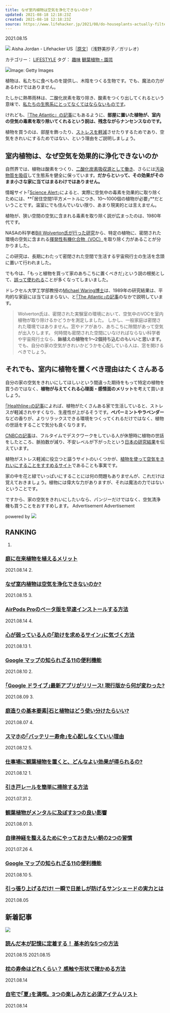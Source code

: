 ```yaml
---
title: なぜ室内植物は空気を浄化できないのか？
updated: 2021-08-18 12:18:23Z
created: 2021-08-18 12:18:23Z
source: https://www.lifehacker.jp/2021/08/do-houseplants-actually-filter-your-ai.html
---
```


2021.08.15

![](https://www.lifehacker.jp/assets/common/img/icon_author.svg) Aisha Jordan - Lifehacker US［[原文](https://lifehacker.com/do-houseplants-actually-filter-your-air-1847363465)］（浅野美抄子／ガリレオ）

カテゴリー：
[LIFESTYLE](https://www.lifehacker.jp/lifestyle/)
タグ：
[趣味](https://www.lifehacker.jp/tags/cat119/)
[観葉植物・園芸](https://www.lifehacker.jp/tags/cat119/plant/)

![](https://assets.media-platform.com/lifehacker/dist/images/2021/08/13/GettyImages-1294092460-w960.jpg)Image: Getty Images

植物は、私たちに食べものを提供し、木陰をつくる生物です。でも、魔法の力があるわけではありません。

たしかに熱帯雨林は、二酸化炭素を取り除き、酸素をつくり出してくれるという意味で、[私たちの生態系にとってなくてはならないものです](https://www.royalparks.org.uk/parks/the-regents-park/things-to-see-and-do/gardens-and-landscapes/tree-map/why-trees-are-important)。

けれども、[『The Atlantic』の記事](https://www.theatlantic.com/science/archive/2019/03/indoor-plants-clean-air-best-none-them/584509/)にもあるように、**部屋に置いた植物が、室内の空気の毒素を取り除いてくれるという説は、残念ながらナンセンスなのです。**

植物を買うのは、部屋を飾ったり、[ストレスを軽減](https://billyoh.com/extra/blog/diy/seven-stress-relief-plants/)させたりするためであり、空気をきれいにするためではない、という理由をご説明しましょう。

## 室内植物は、なぜ空気を効果的に浄化できないのか

自然界では、植物は酸素をつくり、[二酸化炭素吸収源として働き](https://www.clientearth.org/latest/latest-updates/stories/what-is-a-carbon-sink/)、さらには[汚染物質を吸収](https://cleanair.camfil.us/2017/08/25/rainforests-natural-air-filters/)して生態系を健全に保っています。**だからといって、その効果がそのまま小さな家に当てはまるわけではありません。**

情報サイト｢[Science Alert](https://www.sciencealert.com/sorry-your-potted-plants-are-not-making-the-air-any-cleaner)｣によると、実際に空気中の毒素を効果的に取り除くためには、**｢居住空間1平方メートルにつき、10～1000個の植物が必要｣**だということです。温室にでも住んでいない限り、あまり現実的とは言えません。

植物が、狭い空間の空気に含まれる毒素を取り除く説が広まったのは、1980年代です。

NASAの科学者[Bill Wolverton氏が行った研究](https://ntrs.nasa.gov/citations/19930073077)から、特定の植物に、密閉された環境の空気に含まれる[揮発性有機化合物（VOC）](https://www.epa.gov/indoor-air-quality-iaq/what-are-volatile-organic-compounds-vocs#:~:text=Volatile%20organic%20compounds%20are%20compounds,paints%2C%20pharmaceuticals%2C%20and%20refrigerants.)を取り除く力があることが分かりました。

この研究は、長期にわたって密閉された空間で生活する宇宙飛行士の生活を念頭に置いて行われました。

でも今は、｢もっと植物を買って家のあちこちに置くべきだ｣という説の根拠として、[誤って使われる](https://www.hgtv.com/design/remodel/interior-remodel/10-best-plants-for-cleaning-indoor-air-pictures)ことが多くなってしまいました。

ドレクセル大学工学部教授の[Michael Waring博士](https://drexel.edu/engineering/about/faculty-staff/W/waring-michael/)は、1989年の研究結果は、平均的な家庭には当てはまらない、と[｢The Atlantic｣の記事](https://www.theatlantic.com/science/archive/2019/03/indoor-plants-clean-air-best-none-them/584509/)のなかで説明しています。

> Wolverton氏は、密閉された実験室の環境において、空気中のVOCを室内植物が取り除けるかどうかを測定しました。
> しかし、一般家庭は密閉された環境ではありません。窓やドアがあり、あちこちに隙間があって空気が出入りします。
何時間も密閉された空間にいなければならない科学者や宇宙飛行士なら、**鉢植えの植物を1～2個持ち込むのもいいと思います。**
でも、自分の家の空気がきれいかどうかを心配している人は、窓を開けるべきでしょう。

## それでも、室内に植物を置くべき理由はたくさんある

自分の家の空気をきれいにしてほしいという間違った期待をもって特定の植物を買うのではなく、**植物が与えてくれる心理面・感情面のメリット**を考えて買いましょう。

[｢Healthline｣の記事](https://www.healthline.com/health/healthy-home-guide/benefits-of-indoor-plants#7-benefits)によれば、植物がたくさんある家で生活していると、ストレスが軽減されやすくなり、生産性が上がるそうです。**ペパーミントやラベンダー**などの香りが、よりリラックスできる環境をつくってくれるだけではなく、植物の世話をすることで気分も良くなります。

[CNBCの記事](https://www.cnbc.com/2020/01/03/looking-at-desk-plant-for-three-minutes-decreases-stress-study-finds.html)は、フルタイムでデスクワークをしている人が休憩時に植物の世話をしたところ、脈拍数が減り、不安レベルが下がったという[日本の研究結果](https://journals.ashs.org/horttech/view/journals/horttech/30/1/article-p55.xml)を伝えています。

植物がストレス軽減に役立つと謳うサイトのいくつかが、[植物を使って空気をきれいにすることをすすめるサイト](https://www.healthline.com/health/healthy-home-guide/benefits-of-indoor-plants)であることも事実です。

家の中を花と緑でいっぱいにすることには何の問題もありませんが、これだけは覚えておきましょう。植物には偉大な力がありますが、それは魔法の力ではないということです。

ですから、家の空気をきれいにしたいなら、パンジーだけではなく、空気清浄機も買うことをおすすめします。
Advertisement
Advertisement

powered by [![](https://www.lifehacker.jp/assets/common/img/logo_cxense.png)](http://www.cxense.com/jp/)

## RANKING

1.

### [庭に在来植物を植えるメリット](https://www.lifehacker.jp/2021/08/for-a-healthier-garden-grow-native-plants.html?cx_click=pc_ranking)

2021.08.14
2.

### [なぜ室内植物は空気を浄化できないのか?](https://www.lifehacker.jp/2021/08/do-houseplants-actually-filter-your-ai.html?cx_click=pc_ranking)

2021.08.15
3.

### [AirPods Proのベータ版を早速インストールする方法](https://www.lifehacker.jp/2021/08/how-to-install-beta-firmware-on-your-airpods-pro.html?cx_click=pc_ranking)

2021.08.14
4.

### [心が弱っている人の｢助けを求めるサイン｣に気づく方法](https://www.lifehacker.jp/2021/08/239177recognize-a-cry-for-help-that-doesnt-sound-like-one.html?cx_click=pc_ranking)

2021.08.13
1.

### [Google マップの知られざる11の便利機能](https://www.lifehacker.jp/2021/08/11-clever-google-maps-settings-everyone-should-be-usin.html?cx_click=pc_ranking)

2021.08.10
2.

### [｢Google ドライブ｣最新アプリがリリース! 現行版から何が変わった?](https://www.lifehacker.jp/2021/08/238841all-the-features-worth-knowing-about-in-the-new-google.html?cx_click=pc_ranking)

2021.08.09
3.

### [庭造りの基本要素|石と植物はどう使い分けたらいい?](https://www.lifehacker.jp/2021/08/the-difference-between-hardscape-and-softscape-and-how.html?cx_click=pc_ranking)

2021.08.07
4.

### [スマホの｢バッテリー寿命｣を心配しなくていい理由](https://www.lifehacker.jp/2021/08/why-you-shouldnt-waste-time-or-money-worrying-about.html?cx_click=pc_ranking)

2021.08.12
5.

### [仕事場に観葉植物を置くと、どんなよい効果が得られるの?](https://www.lifehacker.jp/2021/08/239774-workplace-greening-01.html?cx_click=pc_ranking)

2021.08.12
1.

### [引き戸レールを簡単に掃除する方法](https://www.lifehacker.jp/2021/07/the-easiest-way-to-clean-gunk-out-of-your-sliding-door.html?cx_click=pc_ranking)

2021.07.31
2.

### [観葉植物がメンタルに及ぼす3つの良い影響](https://www.lifehacker.jp/2021/08/2392313matome-merits-of-houseplants.html?cx_click=pc_ranking)

2021.08.01
3.

### [自律神経を整えるためにやっておきたい朝の2つの習慣](https://www.lifehacker.jp/2021/07/239138book_to_read-803.html?cx_click=pc_ranking)

2021.07.26
4.

### [Google マップの知られざる11の便利機能](https://www.lifehacker.jp/2021/08/11-clever-google-maps-settings-everyone-should-be-usin.html?cx_click=pc_ranking)

2021.08.10
5.

### [引っ張り上げるだけ! 一瞬で日差しが防げるサンシェードの実力とは](https://www.lifehacker.jp/2021/08/238675-machi-ya-carmafia-review.html?cx_click=pc_ranking)

2021.08.05

## 新着記事

[![](https://assets.media-platform.com/lifehacker/dist/images/2021/08/13/GettyImages-1283530921-w640.jpg)](https://www.lifehacker.jp/2021/08/tips-remember-more-every-book-you-read.html)

### [読んだ本が記憶に定着する！ 基本的な5つの方法](https://www.lifehacker.jp/2021/08/tips-remember-more-every-book-you-read.html)

2021.08.15
2021.08.15

### [枕の寿命はどれくらい？ 感触や形状で確かめる方法](https://www.lifehacker.jp/2021/08/how-to-tell-if-your-pillow-is-dead.html)

2021.08.14

### [自宅で｢夏｣を満喫。3つの楽しみ方と必須アイテムリスト](https://www.lifehacker.jp/2021/08/240256summer-goods-matome.html)

2021.08.14